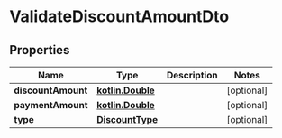 # ValidateDiscountAmountDto

## Properties
Name | Type | Description | Notes
------------ | ------------- | ------------- | -------------
**discountAmount** | [**kotlin.Double**](.md) |  |  [optional]
**paymentAmount** | [**kotlin.Double**](.md) |  |  [optional]
**type** | [**DiscountType**](DiscountType.md) |  |  [optional]
